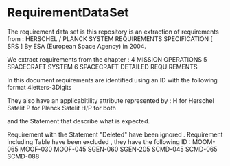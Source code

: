 # RequirementDataSet

The requirement data set is this repository is an extraction of requirements from :
HERSCHEL / PLANCK SYSTEM REQUIREMENTS SPECIFICATION [ SRS ]
By ESA (European Space Agency) in 2004.

We extract requirements from the chapter :
4 MISSION OPERATIONS
5 SPACECRAFT SYSTEM
6 SPACECRAFT DETAILED REQUIREMENTS

In this document requirements are identified using an ID with the following format
4letters-3Digits

They also have an applicabitility attribute represented by : 
H  for Herschel Satelit
P for Planck Satelit
H/P for both

and the Statement that describe what is expected.

Requirement with the Statement "Deleted" have been ignored .
Requirement including Table have been excluded , they have the following ID :
MOOM-065
MOOF-030
MOOF-045
SGEN-060
SGEN-205
SCMD-045
SCMD-065
SCMD-088
